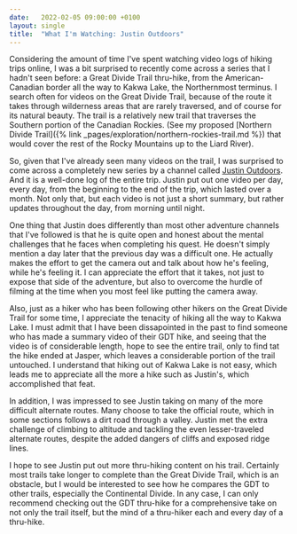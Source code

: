 ```yaml
---
date:   2022-02-05 09:00:00 +0100
layout: single
title:  "What I'm Watching: Justin Outdoors"
---
```

Considering the amount of time I've spent watching video logs of hiking trips online, I was a bit surprised to recently come across a series that I hadn't seen before: a Great Divide Trail thru-hike, from the American-Canadian border all the way to Kakwa Lake, the Northernmost terminus. I search often for videos on the Great Divide Trail, because of the route it takes through wilderness areas that are rarely traversed, and of course for its natural beauty. The trail is a relatively new trail that traverses the Southern portion of the Canadian Rockies. (See my proposed [Northern Divide Trail]({% link _pages/exploration/northern-rockies-trail.md %}) that would cover the rest of the Rocky Mountains up to the Liard River).

So, given that I've already seen many videos on the trail, I was surprised to come across a completely new series by a channel called [Justin Outdoors][jo]. And it is a well-done log of the entire trip. Justin put out one video per day, every day, from the beginning to the end of the trip, which lasted over a month. Not only that, but each video is not just a short summary, but rather updates throughout the day, from morning until night.

One thing that Justin does differently than most other adventure channels that I've followed is that he is quite open and honest about the mental challenges that he faces when completing his quest. He doesn't simply mention a day later that the previous day was a difficult one. He actually makes the effort to get the camera out and talk about how he's feeling, while he's feeling it. I can appreciate the effort that it takes, not just to expose that side of the adventure, but also to overcome the hurdle of filming at the time when you most feel like putting the camera away.

Also, just as a hiker who has been following other hikers on the Great Divide Trail for some time, I appreciate the tenacity of hiking all the way to Kakwa Lake. I must admit that I have been dissapointed in the past to find someone who has made a summary video of their GDT hike, and seeing that the video is of considerable length, hope to see the entire trail, only to find tat the hike ended at Jasper, which leaves a considerable portion of the trail untouched. I understand that hiking out of Kakwa Lake is not easy, which leads me to appreciate all the more a hike such as Justin's, which accomplished that feat.

In addition, I was impressed to see Justin taking on many of the more difficult alternate routes. Many choose to take the official route, which in some sections follows a dirt road through a valley. Justin met the extra challenge of climbing to altitude and tackling the even lesser-traveled alternate routes, despite the added dangers of cliffs and exposed ridge lines.

I hope to see Justin put out more thru-hiking content on his trail. Certainly most trails take longer to complete than the Great Divide Trail, which is an obstacle, but I would be interested to see how he compares the GDT to other trails, especially the Continental Divide. In any case, I can only recommend checking out the GDT thru-hike for a comprehensive take on not only the trail itself, but the mind of a thru-hiker each and every day of a thru-hike.


[jo]: https://www.youtube.com/c/JustinOutdoors